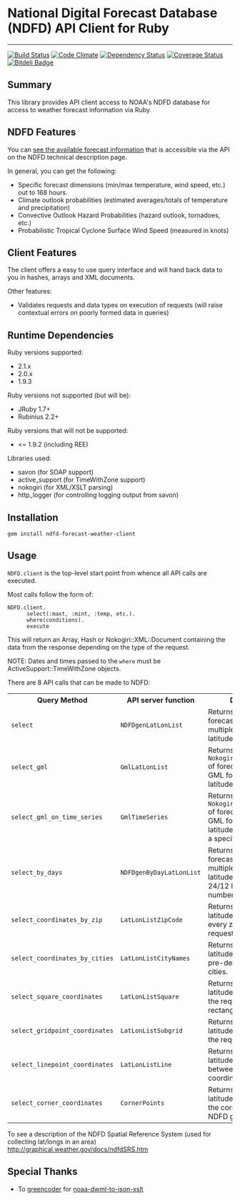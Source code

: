 # National Digital Forecast Database (NDFD) API Client for Ruby
--------------------------------------------------------------------------------

[![Build Status](https://travis-ci.org/alakra/ndfd-weather-forecast-client.png?branch=master)](https://travis-ci.org/alakra/ndfd-weather-forecast-client)
[![Code Climate](https://codeclimate.com/github/alakra/ndfd-weather-forecast-client.png)](https://codeclimate.com/github/alakra/ndfd-weather-forecast-client)
[![Dependency Status](https://gemnasium.com/alakra/ndfd-weather-forecast-client.png)](https://gemnasium.com/alakra/ndfd-weather-forecast-client)
[![Coverage Status](https://coveralls.io/repos/alakra/ndfd-weather-forecast-client/badge.png)](https://coveralls.io/r/alakra/ndfd-weather-forecast-client)
[![Bitdeli Badge](https://d2weczhvl823v0.cloudfront.net/alakra/ndfd-weather-forecast-client/trend.png)](https://bitdeli.com/free "Bitdeli Badge")

## Summary

This library provides API client access to NOAA's NDFD database
for access to weather forecast information via Ruby.

## NDFD Features

You can [see the available forecast information](http://www.nws.noaa.gov/ndfd/technical.htm#elements) that is accessible via the API on the NDFD technical description page.

In general, you can get the following:

  * Specific forecast dimensions (min/max temperature, wind speed, etc.) out to 168 hours.
  * Climate outlook probabilities (estimated averages/totals of temperature and precipitation)
  * Convective Outlook Hazard Probabilities (hazard outlook, tornadoes, etc.)
  * Probabilistic Tropical Cyclone Surface Wind Speed (measured in knots)

## Client Features

The client offers a easy to use query interface and will hand back data to you in hashes, arrays and XML documents.

Other features:

  * Validates requests and data types on execution of requests (will
    raise contextual errors on poorly formed data in queries)

## Runtime Dependencies

Ruby versions supported:

  * 2.1.x
  * 2.0.x
  * 1.9.3

Ruby versions not supported (but will be):

  * JRuby 1.7+
  * Rubinius 2.2+

Ruby versions that will not be supported:

  * <= 1.9.2 (including REE)

Libraries used:

  * savon (for SOAP support)
  * active_support (for TimeWithZone support)
  * nokogiri (for XML/XSLT parsing)
  * http_logger (for controlling logging output from savon)

## Installation

    gem install ndfd-forecast-weather-client

## Usage

`NDFD.client` is the top-level start point from whence all API calls are executed.

Most calls follow the form of:

    NDFD.client.
          select(:maxt, :mint, :temp, etc.).
          where(conditions).
          execute

This will return an Array, Hash or Nokogiri::XML::Document containing
the data from the response depending on the type of the request.

NOTE: Dates and times passed to the `where` must be
ActiveSupport::TimeWithZone objects.

There are 8 API calls that can be made to NDFD:

<table>
  <tr>
    <th>Query Method</th>
    <th>API server function</th>
    <th>Description</th>
  </tr>
  <tr>
    <td><code>select</code></td>
    <td><code>NDFDgenLatLonList</code></td>
    <td>Returns a <code>Hash</code> of forecast metrics for multiple latitudes/longitudes.</td>
  </tr>
  <tr>
    <td><code>select_gml</code></td>
    <td><code>GmlLatLonList</code></td>
    <td>Returns a <code>Nokogiri::XML::Document</code> of forecast metrics in GML format for multiple latitudes/longitudes.</td>
  </tr>
  <tr>
    <td><code>select_gml_on_time_series</code></td>
    <td><code>GmlTimeSeries</code></td>
    <td>Returns a <code>Nokogiri::XML::Document</code> of forecast metrics in GML format for multiple latitudes/longitudes over a specific time period.</td>
  </tr>
  <tr>
    <td><code>select_by_days</code></td>
    <td><code>NDFDgenByDayLatLonList</code></td>
    <td>Returns a <code>Hash</code> of forecast metrics for multiple latitudes/longitudes in a 24/12 hour period for a number of days.</td>
  </tr>
  <tr>
    <td><code>select_coordinates_by_zip</code></td>
    <td><code>LatLonListZipCode</code></td>
    <td>Returns a <code>Hash</code> of latitudes/longitudes for every zip code requested.</td>
  </tr>
  <tr>
    <td><code>select_coordinates_by_cities</code></td>
    <td><code>LatLonListCityNames</code></td>
    <td>Returns a <code>Hash</code> of latitudes/longitudes for a pre-defined set of cities.</td>
  </tr>
  <tr>
    <td><code>select_square_coordinates</code></td>
    <td><code>LatLonListSquare</code></td>
    <td>Returns a <code>Array</code> of latitudes/longitudes for the requested rectangular area.</td>
  </tr>
  <tr>
    <td><code>select_gridpoint_coordinates</code></td>
    <td><code>LatLonListSubgrid</code></td>
    <td>Returns a <code>Array</code> of latitudes/longitudes for the requested subgrid.</td>
  </tr>
  <tr>
    <td><code>select_linepoint_coordinates</code></td>
    <td><code>LatLonListLine</code></td>
    <td>Returns a <code>Array</code> of latitudes/longitudes between a start and end coordinate.</td>
  </tr>
  <tr>
    <td><code>select_corner_coordinates</code></td>
    <td><code>CornerPoints</code></td>
    <td>Returns a <code>Array</code> of latitudes/longitudes of the corners of one of the NDFD grids.</td>
  </tr>
</table>

To see a description of the NDFD Spatial Reference System (used for collecting lat/longs in an area)
http://graphical.weather.gov/docs/ndfdSRS.htm

## Special Thanks

  * To [greencoder](https://github.com/greencoder) for [noaa-dwml-to-json-xslt](https://github.com/greencoder/noaa-dwml-to-json-xslt)
